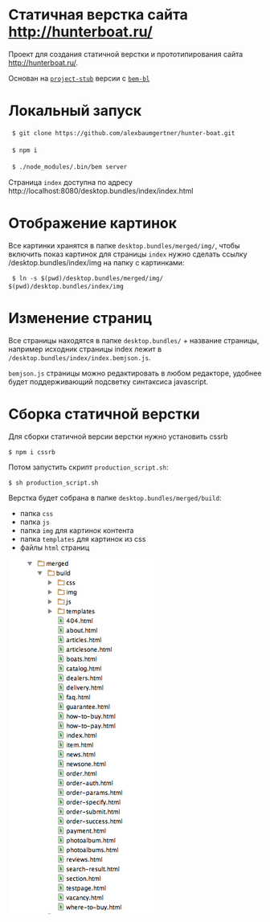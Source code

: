# Статичная верстка сайта http://hunterboat.ru/

Проект для создания статичной верстки и прототипирования сайта http://hunterboat.ru/.

Основан на [`project-stub`](https://github.com/bem/project-stub/tree/master/) версии
с [`bem-bl`](https://github.com/bem/bem-bl)

# Локальный запуск

```bash
 $ git clone https://github.com/alexbaumgertner/hunter-boat.git
 
 $ npm i

 $ ./node_modules/.bin/bem server

```
Страница `index` доступна по адресу http://localhost:8080/desktop.bundles/index/index.html


# Отображение картинок

Все картинки хранятся в папке `desktop.bundles/merged/img/`, чтобы включить показ картинок для страницы `index`
нужно сделать ссылку /desktop.bundles/index/img на папку с картинками:

```
 $ ln -s $(pwd)/desktop.bundles/merged/img/ $(pwd)/desktop.bundles/index/img
```

# Изменение страниц

Все страницы находятся в папке `desktop.bundles/` + название страницы, <br>
например исходник страницы index лежит
в `/desktop.bundles/index/index.bemjson.js`.

`bemjson.js` страницы можно редактировать в любом редакторе, удобнее будет поддерживающий подсветку синтаксиса javascript.

# Сборка статичной верстки

Для сборки статичной версии верстки нужно установить cssrb

```
$ npm i cssrb
```

Потом запустить скрипт `production_script.sh`:

```
$ sh production_script.sh
```

Верстка будет собрана в папке `desktop.bundles/merged/build`:

* папка `css`
* папка `js`
* папка `img` для картинок контента
* папка `templates` для картинок из css
* файлы `html` страниц


![структура статичной сборки](static_html.png)